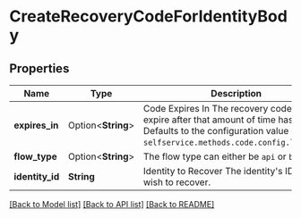 # CreateRecoveryCodeForIdentityBody

## Properties

Name | Type | Description | Notes
------------ | ------------- | ------------- | -------------
**expires_in** | Option<**String**> | Code Expires In  The recovery code will expire after that amount of time has passed. Defaults to the configuration value of `selfservice.methods.code.config.lifespan`. | [optional]
**flow_type** | Option<**String**> | The flow type can either be `api` or `browser`. | [optional]
**identity_id** | **String** | Identity to Recover  The identity's ID you wish to recover. | 

[[Back to Model list]](../README.md#documentation-for-models) [[Back to API list]](../README.md#documentation-for-api-endpoints) [[Back to README]](../README.md)


